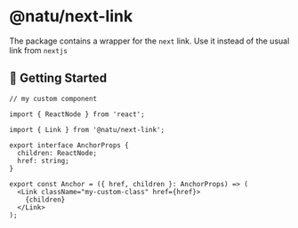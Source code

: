 # @natu/next-link

The package contains a wrapper for the `next` link. Use it instead of the usual link from `nextjs`

## 🎯 Getting Started

```tsx
// my custom component

import { ReactNode } from 'react';

import { Link } from '@natu/next-link';

export interface AnchorProps {
  children: ReactNode;
  href: string;
}

export const Anchor = ({ href, children }: AnchorProps) => (
  <Link className="my-custom-class" href={href}>
    {children}
  </Link>
);
```

